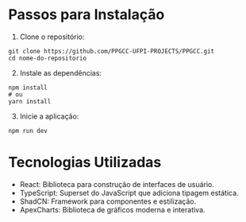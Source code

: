 # Passos para Instalação
1. Clone o repositório:

```
git clone https://github.com/PPGCC-UFPI-PROJECTS/PPGCC.git
cd nome-do-repositorio
```
2. Instale as dependências:

```
npm install
# ou
yarn install
```
3. Inicie a aplicação:

```
npm run dev
```
# Tecnologias Utilizadas
- React: Biblioteca para construção de interfaces de usuário.
- TypeScript: Superset do JavaScript que adiciona tipagem estática.
- ShadCN: Framework para componentes e estilização.
- ApexCharts: Biblioteca de gráficos moderna e interativa.
